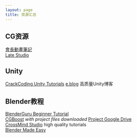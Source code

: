 ```yaml
---
layout: page
title: 资源汇总
---
```


## CG资源
[會長動畫筆記](https://kaicho-cg.com/) </br>
[Late Studio](https://latestudio.hk/)


## Unity
[CrackCoding Unity Tutorials](https://catlikecoding.com/unity/)
[e.blog](https://edom18.hateblo.jp/archive/category/Unity) 高质量Unity博客

## Blender教程
[BlenderGuru Beginner Tutorial](https://www.youtube.com/playlist?list=PLjEaoINr3zgEPv5y--4MKpciLaoQYZB1Z) </br>
[CGBoost](https://www.youtube.com/@cgboost/playlists) *with project files downloaded*  [Project Google Drive](https://drive.google.com/drive/folders/1bRm8NiIjdEsweYPRDBo1t4opnrAah78Q)</br> 
[CrossMind Studio](https://www.crossmind.com/introduction-to-blender/)  high quality tutorials </br>
[Blender Made Easy](https://www.youtube.com/@BlenderMadeEasy/playlists)

